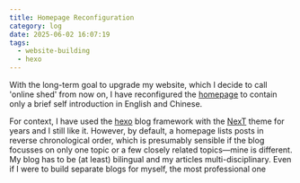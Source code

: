 ```yaml
---
title: Homepage Reconfiguration
category: log
date: 2025-06-02 16:07:19
tags:
  - website-building
  - hexo
---
```

With the long-term goal to upgrade my website, which I decide to call 'online shed' from now on, I have reconfigured the [homepage](/) to contain only a brief self introduction in English and Chinese.

For context, I have used the [hexo](https://hexo.io/) blog framework with the [NexT](https://theme-next.js.org/) theme for years and I still like it. However, by default, a homepage lists posts in reverse chronological order, which is presumably sensible if the blog focusses on only one topic or a few closely related topics—mine is different. My blog has to be (at least) bilingual and my articles multi-disciplinary. Even if I were to build separate blogs for myself, the most professional one